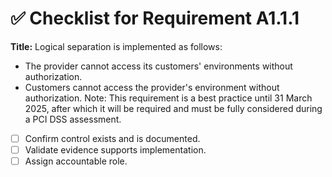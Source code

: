 # ✅ Checklist for Requirement A1.1.1

**Title:** Logical separation is implemented as follows:
- The provider cannot access its customers' environments without authorization. 
- Customers cannot access the provider's environment without authorization. Note: This requirement is a best practice until 31 March 2025, after which it will be required and must be fully considered during a PCI DSS assessment.

- [ ] Confirm control exists and is documented.
- [ ] Validate evidence supports implementation.
- [ ] Assign accountable role.
